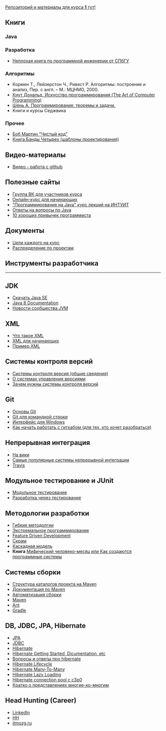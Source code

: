 [Репозиторий и материалы для курса **1** тут!](https://github.com/levelp/java_beginners_homework)

Книги
---
### Java
### Разработка
* [Неплохая книга по программной инженерии от СПбГУ](http://www.intuit.ru/studies/courses/497/353/info)
### Алгоритмы
* Кормен Т., Лейзерстон Ч., Ривест Р. Алгоритмы: построение и анализ, Пер. с англ. – М.: МЦНМО, 2000.
* [Кнут Дональд, Искусство программирования (The Art of Computer Programming)](https://ru.wikipedia.org/wiki/%D0%98%D1%81%D0%BA%D1%83%D1%81%D1%81%D1%82%D0%B2%D0%BE_%D0%BF%D1%80%D0%BE%D0%B3%D1%80%D0%B0%D0%BC%D0%BC%D0%B8%D1%80%D0%BE%D0%B2%D0%B0%D0%BD%D0%B8%D1%8F)
* [Шень А. Программирование: теоремы и задачи.](http://www.e-academy7.narod.ru/COURSES/PROGRAM/LITERATURA/01shen.PDF)
* Книги и курсы Седжвика
### Прочее
* [Боб Мартин "Чистый код"](https://www.ozon.ru/context/detail/id/5011068/)
* [Книга Банды Четырех (шаблоны проектирования)](http://www.ozon.ru/context/detail/id/2457392/)


Видео-материалы
---
* [Видео - работа с github](https://www.youtube.com/watch?v=azFmXyrdaRg)


Полезные сайты
---
* [Группа ВК для участников курса](http://vk.com/java_course)
* [Онлайн-курс для начинающих](http://javarush.ru)
* ["Программирование на Java" курс лекций на ИНТУИТ](http://www.intuit.ru/studies/courses/16/16/info)
* [Ответы на вопросы по Java](http://hashcode.ru/)
* [10 хороших привычек программиста](http://ordinatus.ru/10-xoroshix-privychek-programmista/)

Документы
---
* [Цели каждого на курс](https://docs.google.com/document/d/12JfEzra0ZxSVEQtEsURwaI-9YkG4lhipQQNZqmQpLAc/edit?usp=sharing)
* [Распределение по проектам](https://docs.google.com/document/d/15roOiAdFa0qzRxnsDS-d9JRTaZCSykaJpbHe2MTLTsU/edit)

Инструменты разработчика
---
---
## JDK
* [Скачать Java SE](http://www.oracle.com/technetwork/java/javase/downloads)
* [Java 8 Documentation](https://docs.oracle.com/javase/8/docs/api/)
* [Новости сообщества JVM](https://telegram.me/proJVM)

## XML
* [Что такое XML](https://ru.wikipedia.org/wiki/XML)
* [XML для начинающих](https://www.ibm.com/developerworks/ru/library/x-newxml/)
* [Пример XML](https://msdn.microsoft.com/ru-ru/library/ms762271(v=vs.85).aspx)

## Системы контроля версий
* [Системы контроля версия (общие сведения)](https://ru.wikipedia.org/wiki/%D0%A1%D0%B8%D1%81%D1%82%D0%B5%D0%BC%D0%B0_%D1%83%D0%BF%D1%80%D0%B0%D0%B2%D0%BB%D0%B5%D0%BD%D0%B8%D1%8F_%D0%B2%D0%B5%D1%80%D1%81%D0%B8%D1%8F%D0%BC%D0%B8)
* [О системах управления версиями]( https://ru.m.wikipedia.org/wiki/%D0%A1%D0%B8%D1%81%D1%82%D0%B5%D0%BC%D0%B0_%D1%83%D0%BF%D1%80%D0%B0%D0%B2%D0%BB%D0%B5%D0%BD%D0%B8%D1%8F_%D0%B2%D0%B5%D1%80%D1%81%D0%B8%D1%8F%D0%BC%D0%B8)
* [Зачем нужны системы контроля версий](http://embedders.org/content/zachem-nuzhny-sistemy-kontrolya-versii-tipa-svn )

## Git
* [Основы Git](https://git-scm.com/book/ru/v1/%D0%92%D0%B2%D0%B5%D0%B4%D0%B5%D0%BD%D0%B8%D0%B5-%D0%9E%D1%81%D0%BD%D0%BE%D0%B2%D1%8B-Git)
* [Git для командной строки](https://git-for-windows.github.io)
* [Интерфейс для Windows](https://tortoisegit.org)
* [Как начать работать с гитхабом (для тех, кто хочет разобраться)](https://m.habrahabr.ru/post/125799/ )

## Непрерывная интеграция
* [На вики](https://ru.wikipedia.org/wiki/%D0%9D%D0%B5%D0%BF%D1%80%D0%B5%D1%80%D1%8B%D0%B2%D0%BD%D0%B0%D1%8F_%D0%B8%D0%BD%D1%82%D0%B5%D0%B3%D1%80%D0%B0%D1%86%D0%B8%D1%8F)
* [Самые популярные системы непрерывной интеграции](http://ordinatus.ru/5-instrumentov-nepreryvnoj-integracii/)
* [Travis](https://travis-ci.org/)

## Модульное тестирование и JUnit
* [Модульное тестирование](https://ru.wikipedia.org/wiki/%D0%9C%D0%BE%D0%B4%D1%83%D0%BB%D1%8C%D0%BD%D0%BE%D0%B5_%D1%82%D0%B5%D1%81%D1%82%D0%B8%D1%80%D0%BE%D0%B2%D0%B0%D0%BD%D0%B8%D0%B5)
* [Разработка через тестирование](https://ru.wikipedia.org/wiki/%D0%A0%D0%B0%D0%B7%D1%80%D0%B0%D0%B1%D0%BE%D1%82%D0%BA%D0%B0_%D1%87%D0%B5%D1%80%D0%B5%D0%B7_%D1%82%D0%B5%D1%81%D1%82%D0%B8%D1%80%D0%BE%D0%B2%D0%B0%D0%BD%D0%B8%D0%B5)


## Методологии разработки
* [Гибкие методолгии](https://ru.wikipedia.org/wiki/%D0%93%D0%B8%D0%B1%D0%BA%D0%B0%D1%8F_%D0%BC%D0%B5%D1%82%D0%BE%D0%B4%D0%BE%D0%BB%D0%BE%D0%B3%D0%B8%D1%8F_%D1%80%D0%B0%D0%B7%D1%80%D0%B0%D0%B1%D0%BE%D1%82%D0%BA%D0%B8)
* [Экстремальное программирование](https://ru.wikipedia.org/wiki/%D0%AD%D0%BA%D1%81%D1%82%D1%80%D0%B5%D0%BC%D0%B0%D0%BB%D1%8C%D0%BD%D0%BE%D0%B5_%D0%BF%D1%80%D0%BE%D0%B3%D1%80%D0%B0%D0%BC%D0%BC%D0%B8%D1%80%D0%BE%D0%B2%D0%B0%D0%BD%D0%B8%D0%B5)
* [Feature Driven Development](https://ru.wikipedia.org/wiki/Feature_driven_development)
* [Скрам](https://ru.wikipedia.org/wiki/Scrum)
* [Каскадная модель](https://ru.wikipedia.org/wiki/%D0%9A%D0%B0%D1%81%D0%BA%D0%B0%D0%B4%D0%BD%D0%B0%D1%8F_%D0%BC%D0%BE%D0%B4%D0%B5%D0%BB%D1%8C)
* **Книга** [Мифический человеко-месяц или Как создаются программные системы](https://ru.wikipedia.org/wiki/%D0%9C%D0%B8%D1%84%D0%B8%D1%87%D0%B5%D1%81%D0%BA%D0%B8%D0%B9_%D1%87%D0%B5%D0%BB%D0%BE%D0%B2%D0%B5%D0%BA%D0%BE-%D0%BC%D0%B5%D1%81%D1%8F%D1%86)

## Системы сборки
* [Структура каталогов проекта на Maven](https://maven.apache.org/guides/introduction/introduction-to-the-standard-directory-layout.html)
* [Документация по Maven](https://maven.apache.org/guides/index.html)
* [Автоматизация сборки](https://ru.wikipedia.org/wiki/%D0%90%D0%B2%D1%82%D0%BE%D0%BC%D0%B0%D1%82%D0%B8%D0%B7%D0%B0%D1%86%D0%B8%D1%8F_%D1%81%D0%B1%D0%BE%D1%80%D0%BA%D0%B8)
* [Maven](https://ru.wikipedia.org/wiki/Apache_Maven)
* [Ant](https://ru.wikipedia.org/wiki/Apache_Ant)
* [Gradle](https://ru.wikipedia.org/wiki/Gradle)

## DB, JDBC, JPA, Hibernate
* [JPA](https://ru.wikipedia.org/wiki/Java_Persistence_API)
* [JDBC](https://ru.wikipedia.org/wiki/Java_Database_Connectivity)
* [Hibernate](https://ru.wikipedia.org/wiki/Hibernate_(%D0%B1%D0%B8%D0%B1%D0%BB%D0%B8%D0%BE%D1%82%D0%B5%D0%BA%D0%B0))
* [Hibernate Getting Started, Dicumentation, etc](http://hibernate.org/orm/documentation/5.0/)
* [Вопросы и ответы про hibernate](https://habrahabr.ru/post/265061/)
* [Hibernate Lifecycle](http://howtodoinjava.com/hibernate/hibernate-entity-persistence-lifecycle-states/)
* [Hibernate Many-To-Many](http://howtodoinjava.com/hibernate/hibernate-many-to-many-mapping-using-annotations/)
* [Hibernate Lazy Loading](http://howtodoinjava.com/hibernate/lazy-loading-in-hibernate/)
* [Hibernate connection pool с c3p0](http://howtodoinjava.com/hibernate/hibernate-c3p0-connection-pool-configuration-tutorial/)
* [Кратко о представлениях многие-ко-многим](http://www.intuit.ru/studies/courses/1041/218/lecture/27271)


Head Hunting (Career)
---
* [LinkedIn](https://www.linkedin.com)
* [HH](spb.hh.ru)
* [itmozg.ru](http://itmozg.ru/)


